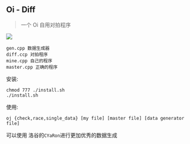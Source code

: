 ## Oi - Diff

> 一个 Oi 自用对拍程序

<img src="https://img.shields.io/badge/Author-woshiluo-blue.svg?style=flat-square"/>

```
gen.cpp 数据生成器
diff.ccp 对拍程序
mine.cpp 自己的程序
master.cpp 正确的程序
```

安装:
```
chmod 777 ./install.sh
./install.sh
```
使用:
```
oj {check,race,single_data} [my file] [master file] [data generator file]
```

可以使用 洛谷的`CYaRon`进行更加优秀的数据生成


